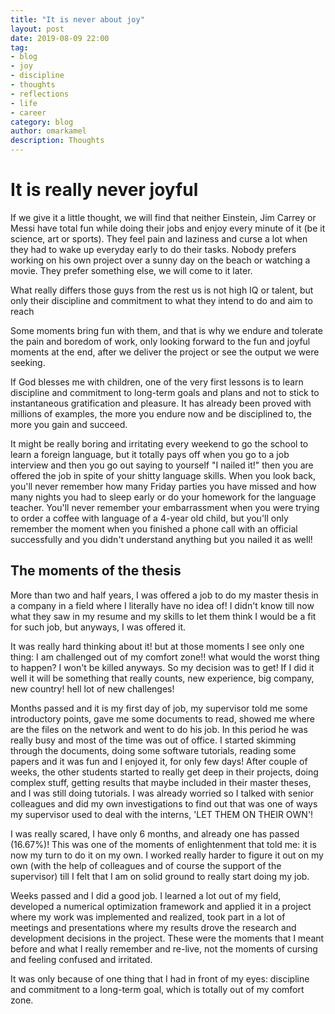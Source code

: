 ```yaml
---
title: "It is never about joy"
layout: post
date: 2019-08-09 22:00
tag:
- blog
- joy
- discipline
- thoughts
- reflections
- life
- career
category: blog
author: omarkamel
description: Thoughts
---
```


# It is really never joyful

If we give it a little thought, we will find that neither Einstein, Jim Carrey or Messi have total fun while doing their jobs and enjoy every minute of it (be it science, art or sports). They feel pain and laziness and curse a lot when they had to wake up everyday early to do their tasks. Nobody prefers working on his own project over a sunny day on the beach or watching a movie. They prefer something else, we will come to it later.

What really differs those guys from the rest us is not high IQ or talent, but only their discipline and commitment to what they intend to do and aim to reach

Some moments bring fun with them, and that is why we endure and tolerate the pain and boredom of work, only looking forward to the fun and joyful moments at the end, after we deliver the project or see the output we were seeking.

If God blesses me with children, one of the very first lessons is to learn discipline and commitment to long-term goals and plans and not to stick to instantaneous gratification and pleasure. It has already been proved with millions of examples, the more you endure now and be disciplined to, the more you gain and succeed.

It might be really boring and irritating every weekend to go the school to learn a foreign language, but it totally pays off when you go to a job interview and then you go out saying to yourself "I nailed it!" then you are offered the job in spite of your shitty language skills. When you look back, you'll never remember how many Friday parties you have missed and how many nights you had to sleep early or do your homework for the language teacher. You'll never remember your embarrassment when you were trying to order a coffee with language of a 4-year old child, but you'll only remember the moment when you finished a phone call with an official successfully and you didn't understand anything but you nailed it as well!

## The moments of the thesis

More than two and half years, I was offered a job to do my master thesis in a company in a field where I literally have no idea of! I didn't know till now what they saw in my resume and my skills to let them think I would be a fit for such job, but anyways, I was offered it.

It was really hard thinking about it! but at those moments I see only one thing: I am challenged out of my comfort zone!! what would the worst thing to happen? I won't be killed anyways. So my decision was to get! If I did it well it will be something that really counts, new experience, big company, new country! hell lot of new challenges!

Months passed and it is my first day of job, my supervisor told me some introductory points, gave me some documents to read, showed me where are the files on the network and went to do his job. In this period he was really busy and most of the time was out of office. I started skimming through the documents, doing some software tutorials, reading some papers and it was fun and I enjoyed it, for only few days! After couple of weeks, the other students started to really get deep in their projects, doing complex stuff, getting results that maybe included in their master theses, and I was still doing tutorials. I was already worried so I talked with senior colleagues and did my own investigations to find out that was one of ways my supervisor used to deal with the interns, 'LET THEM ON THEIR OWN'!

I was really scared, I have only 6 months, and already one has passed (16.67%)! This was one of the moments of enlightenment that told me: it is now my turn to do it on my own. I worked really harder to figure it out on my own (with the help of colleagues and of course the support of the supervisor) till I felt that I am on solid ground to really start doing my job.

Weeks passed and I did a good job. I learned a lot out of my field, developed a numerical optimization framework and applied it in a project where my work was implemented and realized, took part in a lot of meetings and presentations where my results drove the research and development decisions in the project. These were the moments that I meant before and what I really remember and re-live, not the moments of cursing and feeling confused and irritated.

It was only because of one thing that I had in front of my eyes: discipline and commitment to a long-term goal, which is totally out of my comfort zone.